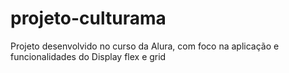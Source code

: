 # projeto-culturama
Projeto desenvolvido no curso da Alura, com foco na aplicação e funcionalidades do Display flex e grid
